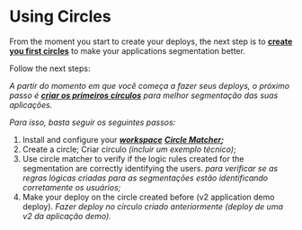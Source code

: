 # Using Circles

From the moment you start to create your deploys, the next step is to [**create you first circles**](https://docs.charlescd.io/referencia/circulos) to make your applications segmentation better. 

Follow the next steps: 

_A partir do momento em que você começa a fazer seus deploys, o próximo passo é_ [_**criar os primeiros círculos**_](https://docs.charlescd.io/referencia-1/circles) _para melhor segmentação das suas aplicações._ 

_Para isso, basta seguir os seguintes passos:_ 

1. Install and configure your [_**workspace**_](https://docs.charlescd.io/primeiros-passsos/definindo-workspace) [_**Circle Matcher**_](https://docs.charlescd.io/referencia-1/circle-matcher)_**;**_ 
2. Create a circle; Criar círculo _\(incluir um exemplo técnico\)_; 
3. Use circle matcher to verify if the logic rules created for the segmentation are correctly identifying the users.  _para verificar se as regras lógicas criadas para as segmentações estão identificando corretamente os usuários;_ 
4. Make your deploy on the circle created before \(v2 application demo deploy\). _Fazer deploy no círculo criado anteriormente \(deploy de uma v2 da aplicação demo\)._

